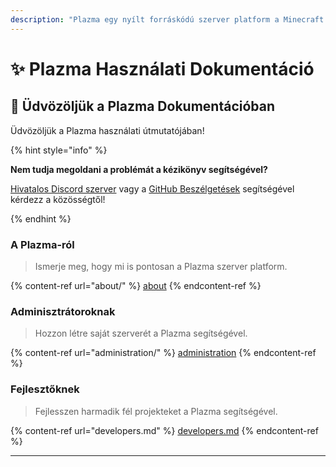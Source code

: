 ```yaml
---
description: "Plazma egy nyílt forráskódú szerver platform a Minecraft: Java Edition számára, amely papír alapú kísérleti optimalizálást és több játékmechanizmus testreszabási lehetőségét kínál."
---
```


# ✨ Plazma Használati Dokumentáció

## 👋 Üdvözöljük a Plazma Dokumentációban

Üdvözöljük a Plazma használati útmutatójában!

{% hint style="info" %}

**Nem tudja megoldani a problémát a kézikönyv segítségével?**

[Hivatalos Discord szerver](https://discord.gg/MmfC52K8A8) vagy a [GitHub Beszélgetések](https://github.com/PlazmaMC/PlazmaBukkit/discussions) segítségével kérdezz a közösségtől!

{% endhint %}

### A Plazma-ról

> Ismerje meg, hogy mi is pontosan a Plazma szerver platform.

{% content-ref url="about/" %}
[about](about/)
{% endcontent-ref %}

### Adminisztrátoroknak

> Hozzon létre saját szerverét a Plazma segítségével.

{% content-ref url="administration/" %}
[administration](administration/)
{% endcontent-ref %}

### Fejlesztőknek

> Fejlesszen harmadik fél projekteket a Plazma segítségével.

{% content-ref url="developers.md" %}
[developers.md](developers.md)
{% endcontent-ref %}

***
